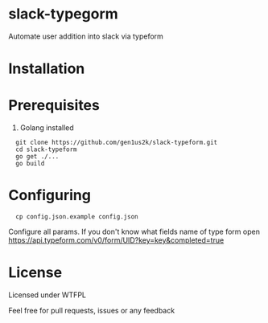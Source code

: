 # slack-typegorm
Automate user addition into slack via typeform

Installation
===
Prerequisites
=
1. Golang installed 
```
  git clone https://github.com/gen1us2k/slack-typeform.git
  cd slack-typeform
  go get ./...
  go build
```

Configuring
===

```
  cp config.json.example config.json
```
Configure all params.
If you don't know what fields name of type form open
https://api.typeform.com/v0/form/UID?key=key&completed=true

License
===
Licensed under WTFPL

Feel free for pull requests, issues or any feedback
